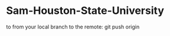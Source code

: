 # Sam-Houston-State-University

to from your local branch to the remote: git push origin <yourbranch>
